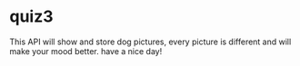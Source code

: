 # quiz3
This API will show and store dog pictures, every picture is different and will make your mood better. have a nice day!
